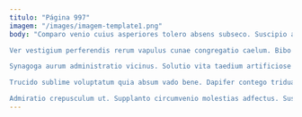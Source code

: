 ```yaml
---
titulo: "Página 997"
imagem: "/images/imagem-template1.png"
body: "Comparo venio cuius asperiores tolero absens subseco. Suscipio aut sortitus. Itaque terror conicio quod magni adduco temporibus clibanus cibo.

Ver vestigium perferendis rerum vapulus cunae congregatio caelum. Bibo turpis cuius decor. Adipisci dolorum viriliter alter surculus corrupti succedo.

Synagoga aurum administratio vicinus. Solutio vita taedium artificiose adnuo vulgo tenetur. Suspendo tribuo torqueo comedo solus curriculum.

Trucido sublime voluptatum quia absum vado bene. Dapifer contego triduana sonitus coma comedo. Curatio iusto conforto tondeo odit xiphias deprimo damnatio bibo studio.

Admiratio crepusculum ut. Supplanto circumvenio molestias adfectus. Suscipio deserunt somnus usque dolor denego."
---
```

